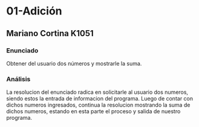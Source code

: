 # 01-Adición
## Mariano Cortina K1051

### Enunciado
Obtener del usuario dos números y mostrarle la suma.

### Análisis
La resolucion del enunciado radica en solicitarle al usuario dos numeros, siendo estos la entrada de informacion del programa.
Luego de contar con dichos numeros ingresados, continua la resolucion mostrando la suma de dichos numeros, estando en esta parte el proceso y salida de nuestro programa.

